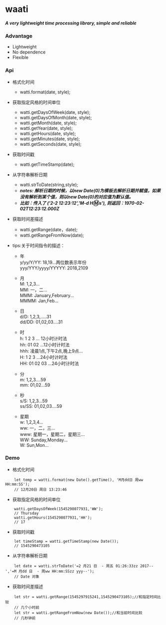 
# waati
   
   ___A very lightweight time processing library, simple and reliable___
   
### Advantage 
   * Lightweight
   * No dependence
   * Flexible

### Api
   * 格式化时间  
        - watti.format(date, style);
        
   * 获取指定风格的时间单位
        - watti.getDaysOfWeek(date, style);     
        - watti.getDaysOfMonth(date, style);     
        - watti.getMonth(date, style);     
        - watti.getYear(date, style);     
        - watti.getHours(date, style);     
        - watti.getMinutes(date, style);
        - watti.getSeconds(date, style);
             
   * 获取时间戳
        - watti.getTimeStamp(date);
    
   * 从字符串解析日期
        - watti.strToDate(string,style); 
        - ___notes: 解析日期的时候，以new Date(0)为模板去解析日期并赋值，如果没有解析到某个值，则以new Date(0)的对应值为默认值。___
        - ___比如：传入了 ('2-2 12:23:12','M-d H:m:s'), 则返回：1970-02-02T12:23:12.000Z___
        
   * 获取时间差描述
        - watti.getRange(date，date);           
        - watti.getRangeFromNow(date); 
         
   * tips:关于时间指令的描述： 
        * 年  
           y/yy/Y/YY:           18,19...两位数表示年份  
           yyy/YYY/yyyy/YYYYY:  2018,2109  
           
        * 月  
           M:           1,2,3...  
           MM:          一，二...  
           MMM:         January,February...  
           MMMM:        Jan,Feb...  
           
        * 日  
           d/D:         1,2,3,.....31  
           dd/DD:       01,02,03....31  
               
        * 时  
           h:           1 2 3  ... 12小时计时法  
           hh:          01 02 ...12小时计时法  
           hhh:         凌晨1点,下午2点,晚上9点...  
           H:           1 2 3 ...24小时计时法  
           HH:          01 02 03 ...24小时计时法  
           
        * 分  
           m:           1,2,3....59  
           mm:          01,02...59  
        * 秒  
           s/S:         1,2,3...59  
           ss/SS:       01,02,03....59  
        * 星期  
           w:     1,2,3,4...  
           ww:    一，二，三...  
           www:   星期一，星期二，星期三...  
           WW:    Sunday,Monday...  
           W:     Sun,Mon...  

### Demo
    
   * 格式化时间  
```$xslt
    let temp = watti.format(new Date().getTime(), 'M月dd日 周ww HH:mm:SS');
    // 12月20日 周日 13:23:46
```
   * 获取指定风格的时间单位
```$xslt
    watti.getDaysOfWeek(1545298077931,'WW');
    // Thursday
    watti.getHours(1545298077931,'HH');
    // 17
```   
   * 获取时间戳
```$xslt
    let timeStamp = watti.getTimeStamp(new Date());
    // 1545290473105
```  
   * 从字符串解析日期
```$xslt
    let date = watti.strToDate('=2 月21 日  - 周五 01:26:33zz 2017--','=M 月dd 日  - 周ww HH:mm:SSzz yyy--');
    // Date 对象
```   
   * 获取时间差描述
```$xslt
    let str = watti.getRange(1545297915241,1545290473105);//和指定时间比较
    // 几个小时前
    let str = watti.getRangeFromNow(new Date());//和当前时间比较
    // 几秒钟前
```   

